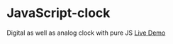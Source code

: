 # JavaScript-clock
Digital as well as analog clock with pure JS
[Live Demo](https://khushbu-2112.github.io/JavaScript-clock/clock)
